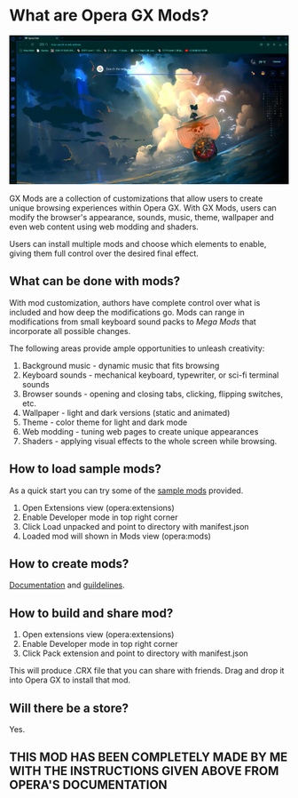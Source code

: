 # What are Opera GX Mods?

![GXMods](images/Untitled.png)

GX Mods are a collection of customizations that allow users to create unique browsing experiences within Opera GX. With GX Mods, users can modify the browser's appearance, sounds, music, theme, wallpaper and even web content using web modding and shaders.

Users can install multiple mods and choose which elements to enable, giving them full control over the desired final effect.


## What can be done with mods?

With mod customization, authors have complete control over what is included and how deep the modifications go. Mods can range in modifications from small keyboard sound packs to *Mega Mods* that incorporate all possible changes.

The following areas provide ample opportunities to unleash creativity:

1. Background music - dynamic music that fits browsing
2. Keyboard sounds - mechanical keyboard, typewriter, or sci-fi terminal sounds
3. Browser sounds - opening and closing tabs, clicking, flipping switches, etc.
4. Wallpaper - light and dark versions (static and animated)
5. Theme - color theme for light and dark mode
6. Web modding - tuning web pages to create unique appearances
7. Shaders - applying visual effects to the whole screen while browsing.

## How to load sample mods?

As a quick start you can try some of the [sample mods](mods) provided.

1. Open Extensions view (opera:extensions)
2. Enable Developer mode in top right corner
3. Click Load unpacked and point to directory with manifest.json
4. Loaded mod will shown in Mods view (opera:mods)

## How to create mods?

[Documentation](documentation/mods.md) and [guildelines](documentation/guidelines.md).

## How to build and share mod?

1. Open extensions view (opera:extensions)
2. Enable Developer mode in top right corner
3. Click Pack extension and point to directory with manifest.json

This will produce .CRX file that you can share with friends. Drag and drop it into Opera GX to install that mod.

## Will there be a store?

Yes.

## THIS MOD HAS BEEN COMPLETELY MADE BY ME WITH THE INSTRUCTIONS GIVEN ABOVE FROM OPERA'S DOCUMENTATION